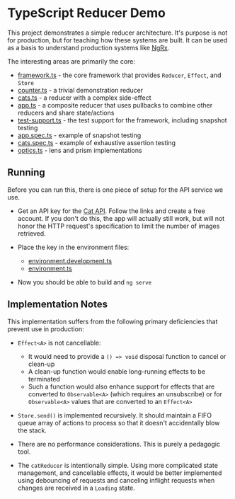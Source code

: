# TypeScript Reducer Demo

This project demonstrates a simple reducer architecture. It's purpose is not for production, but for teaching how these systems are built. It can be used as a basis to understand production systems like [NgRx](https://ngrx.io/).

The interesting areas are primarily the core:

- [framework.ts](src/app/core/framework.ts) - the core framework that provides `Reducer`, `Effect`, and `Store`
- [counter.ts](src/app/reducers/counter.ts) - a trivial demonstration reducer
- [cats.ts](src/app/reducers/cats.ts) - a reducer with a complex side-effect
- [app.ts](src/app/reducers/app.ts) - a composite reducer that uses pullbacks to combine other reducers and share state/actions
- [test-support.ts](src/app/core/test-support.ts) - the test support for the framework, including snapshot testing
- [app.spec.ts](src/app/reducers/app.spec.ts) - example of snapshot testing
- [cats.spec.ts](src/app/reducers/cats.spec.ts) - example of exhaustive assertion testing
- [optics.ts](src/app/core/optics.ts) - lens and prism implementations

## Running

Before you can run this, there is one piece of setup for the API service we use.

- Get an API key for the [Cat API](https://thecatapi.com/). Follow the links and create a free account. If you don't do this, the app will actually still work, but will not honor the HTTP request's specification to limit the number of images retrieved.
- Place the key in the environment files:
  - [environment.development.ts](src/environments/environment.development.ts)
  - [environment.ts](src/environments/environment.ts)

- Now you should be able to build and `ng serve`

## Implementation Notes

This implementation suffers from the following primary deficiencies that prevent use in production:

- `Effect<A>` is not cancellable:
  - It would need to provide a `() => void` disposal function to cancel or clean-up
  - A clean-up function would enable long-running effects to be terminated
  - Such a function would also enhance support for effects that are converted to `Observable<A>` (which requires an unsubscribe) or for `Observable<A>` values that are converted to an `Effect<A>`

- `Store.send()` is implemented recursively. It should maintain a FIFO queue array of actions to process so that it doesn't accidentally blow the stack.

- There are no performance considerations. This is purely a pedagogic tool.

- The `catReducer` is intentionally simple. Using more complicated state management, and cancellable effects, it would be better implemented using debouncing of requests and canceling inflight requests when changes are received in a `Loading` state.